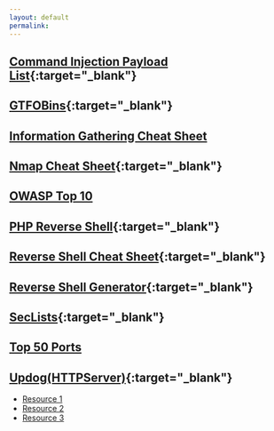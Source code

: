 ```yaml
---
layout: default
permalink:
---
```

## [Command Injection Payload List](https://github.com/payloadbox/command-injection-payload-list){:target="_blank"}

## [GTFOBins](https://gtfobins.github.io/){:target="_blank"}

## [Information Gathering Cheat Sheet](/Information-Gathering-Cheat-Sheet/) 

## [Nmap Cheat Sheet](https://highon.coffee/blog/nmap-cheat-sheet/){:target="_blank"}

## [OWASP Top 10](/OWASP-Top-Ten/)

## [PHP Reverse Shell](https://pentestmonkey.net/tag/php){:target="_blank"}

## [Reverse Shell Cheat Sheet](https://swisskyrepo.github.io/InternalAllTheThings/cheatsheets/shell-reverse-cheatsheet/){:target="_blank"}

## [Reverse Shell Generator](https://www.revshells.com/){:target="_blank"}

## [SecLists](https://github.com/danielmiessler/SecLists){:target="_blank"}

## [Top 50 Ports](/Port-List/)

## [Updog(HTTPServer)](https://github.com/sc0tfree/updog){:target="_blank"}



<ul class="resource-list">
<li><a href="https://example.com/resource1">Resource 1</a></li>
<li><a href="https://example.com/resource2">Resource 2</a></li>
<li><a href="https://example.com/resource3">Resource 3</a></li>
</ul>